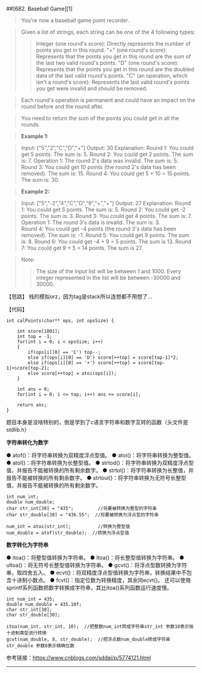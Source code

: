 ##[682. Baseball Game][1]

>  You're now a baseball game point recorder.

>Given a list of strings, each string can be one of the 4 following types:
>
> >    Integer (one round's score): Directly represents the number of points you get in this round.
> >    "+" (one round's score): Represents that the points you get in this round are the sum of the last two valid round's points.
> >    "D" (one round's score): Represents that the points you get in this round are the doubled data of the last valid round's points.
> >    "C" (an operation, which isn't a round's score): Represents the last valid round's points you get were invalid and should be removed.

>Each round's operation is permanent and could have an impact on the round before and the round after.

>You need to return the sum of the points you could get in all the rounds.

>**Example 1:**

>Input: ["5","2","C","D","+"]
>Output: 30
>Explanation: 
>Round 1: You could get 5 points. The sum is: 5.
>Round 2: You could get 2 points. The sum is: 7.
>Operation 1: The round 2's data was invalid. The sum is: 5.  
>Round 3: You could get 10 points (the round 2's data has been removed). The sum is: 15.
>Round 4: You could get 5 + 10 = 15 points. The sum is: 30.

>**Example 2:**

>Input: ["5","-2","4","C","D","9","+","+"]
>Output: 27
>Explanation: 
>Round 1: You could get 5 points. The sum is: 5.
>Round 2: You could get -2 points. The sum is: 3.
>Round 3: You could get 4 points. The sum is: 7.
>Operation 1: The round 3's data is invalid. The sum is: 3.  
>Round 4: You could get -4 points (the round 3's data has been removed). The sum is: -1.
>Round 5: You could get 9 points. The sum is: 8.
>Round 6: You could get -4 + 9 = 5 points. The sum is 13.
>Round 7: You could get 9 + 5 = 14 points. The sum is 27.

>Note:
>   >The size of the input list will be between 1 and 1000.
>   >Every integer represented in the list will be between -30000 and 30000.

【思路】
栈的模拟orz，因为tag是stack所以连想都不用想了...

【代码】
```
int calPoints(char** ops, int opsSize) {
	
	int score[1001];
	int top = -1;
	for(int i = 0; i < opsSize; i++)
	{
		if(ops[i][0] == 'C') top--;
		else if(ops[i][0] == 'D') score[++top] = score[top-1]*2;
		else if(ops[i][0] == '+') score[++top] = score[top-1]+score[top-2];
		else score[++top] = atoi(ops[i]);
	}
	
	int ans = 0;   
	for(int i = 0; i <= top; i++) ans += score[i];
	
	return ans;
}
```

题目本身是没啥特别的，倒是学到了c语言字符串和数字互转的函数（头文件是stdlib.h）

**字符串转化为数字**

 ● atof()：将字符串转换为双精度浮点型值。
  ● atoi()：将字符串转换为整型值。
  ● atol()：将字符串转换为长整型值。
  ● strtod()：将字符串转换为双精度浮点型值，并报告不能被转换的所有剩余数字。
  ● strtol()：将字符串转换为长整值，并报告不能被转换的所有剩余数字。
  ● strtoul()：将字符串转换为无符号长整型值，并报告不能被转换的所有剩余数字。


    int num_int;
    double num_double;
    char str_int[30] = "435";         //将要被转换为整型的字符串
    char str_double[30] = "436.55";  //将要被转换为浮点型的字符串
    
    num_int = atoi(str_int);          //转换为整型值
    num_double = atof(str_double);  //转换为浮点型值

  

  **数字转化为字符串**

  ● itoa()：将整型值转换为字符串。
  ● ltoa()：将长整型值转换为字符串。
  ● ultoa()：将无符号长整型值转换为字符串。
  ● gcvt()：将浮点型数转换为字符串，取四舍五入。
  ● ecvt()：将双精度浮点型值转换为字符串，转换结果中不包含十进制小数点。
  ● fcvt()：指定位数为转换精度，其余同ecvt()。
  还可以使用sprintf系列函数把数字转换成字符串，其比itoa()系列函数运行速度慢。


    int num_int = 435;
    double num_double = 435.10f;
    char str_int[30];
    char str_double[30];
    
    itoa(num_int, str_int, 10);  //把整数num_int转成字符串str_int 参数10表示按十进制类型进行转换
    gcvt(num_double, 8, str_double);  //把浮点数num_double转成字符串str_double 参数8表示精确位数

  参考链接：https://www.cnblogs.com/sddai/p/5774121.html

---